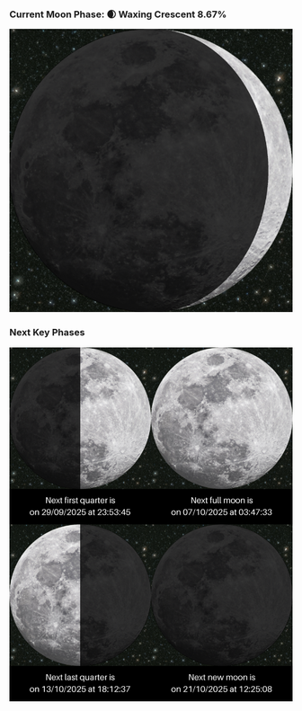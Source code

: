 ### Current Moon Phase: 🌒 Waxing Crescent 8.67%
![Moon Phase](moonphase.png)
### Next Key Phases
![Gallery](gallery.png)